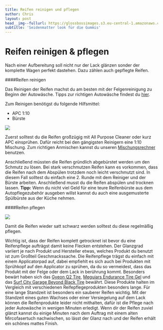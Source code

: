 ```yaml
---
title: Reifen reinigen und pflegen
author: Chris
layout: post
head__img--fullurl: https://glossbossimages.s3.eu-central-1.amazonaws.com/criz/reifen/DSC_0130.jpg
subtitle: 'Seidenmatter look für die Gummis'
---
```


# Reifen reinigen & pflegen

Nach einer Aufbereitung soll nicht nur der Lack glänzen sonder der komplette Wagen perfekt dastehen. Dazu zählen auch gepflegte Reifen.

####Reifen reinigen

Das Reinigen der Reifen machst du am besten mit der Felgenreinigung zu Beginn der Autowäsche. Tipps zur richtigen Autowäsche findest du [hier](https://glossboss.de/tipps-tricks/die-7-grundregeln-fuer-die-optimale-fahrzeugwaesche/).

Zum Reinigen benötigst du folgende Hilfsmittel:
- APC 1:10
- Bürste

![](https://glossbossimages.s3.eu-central-1.amazonaws.com/criz/reifen/DSC_0019.jpg)

Zuerst solltest du die Reifen großzügig mit All Purpose Cleaner oder kurz APC einsprühen. Dafür reicht bei den gängigsten Reinigern eine 1:10 Mischung. Zum richtigen Anmischen kannst du unseren [Mischungsrechner](https://glossboss.de/mischungsrechner/) benutzen.

Anschließend müssten die Reifen gründlich abgebürstet werden um den Schmutz zu lösen. Bei stark verschmutzen Reifen kann es vorkommen, dass die Reifen nach dem Abspülen trotzdem noch leicht verschmutzt sind. In diesem Fall solltest du einfach eine 2. Runde mit dem Reiniger und der Bürste arbeiten.
Anschließend musst du die Reifen abspülen und trocknen lassen. 
**Tipp:** Wenn du nicht viel Geld für eine teure Reifenbürste aus dem Autopflegezubehör ausgeben willst kannst du auch eine ausgemusterte Spülbürste aus der Küche nehmen.


####Reifen pflegen

![](https://glossbossimages.s3.eu-central-1.amazonaws.com/criz/reifen/DSC_0130.jpg)

Damit die Reifen wieder satt schwarz werden solltest du diese regelmäßig pflegen.

Wichtig ist, dass der Reifen komplett getrocknet ist bevor du eine Reifenpflege aufträgst damit keine Flecken entstehen.
Der Glanzgrad variiert je nach Produkt und Hersteller etwas, welches Produkt du benutzt ist zum Großteil Geschmackssache.
Die Reifenpflege trägst du einfach mit einem Applicatorpad auf, dabei empfiehlt es sich auch bei Produkten mit Sprühkopf auf den Applicator zu sprühen, da du so vermeidest, dass das Produkt mit der Felge oder dem Lack in berührung kommt.
Besonders bewärt haben sich das [Gyeon Q2 Tire](http://www.lupus-autopflege.de/Gyeon-Q2-Tire-400ml), [Meguiars Endurance Tire Gel](http://www.carparts-koeln.de/shop/reifen-felgen.5424/516849) und das [Surf City Garage Beyond Black Tire](http://www.autopflege24.net/ap24shop/surf-city-garage-beyond-black-tire-pro-reifenpflege.html) bewährt. Diese Produkte halten im Vergleich mit verschiedenen Reifepflegeprodukten besonders lange. Für eine lange Standzeit ist besonders ein sauberer Reifen wichtig. Mit der Standzeit eines guten Wachses oder einer Versiegelung auf dem Lack können die Reifenprodukte leider nicht mithalten, dafür ist die Pflege nach jeder Autowäsche in wenigen Minuten erledigt.
Wenn dir der Reifen zuviel glänzt kannst du einige Minuten nach dem Auftrag mit einem alten Mircofasertuch nachwischen, so lässt der Glanz nach und der Reifen erhält ein schönes mattes Finish.
